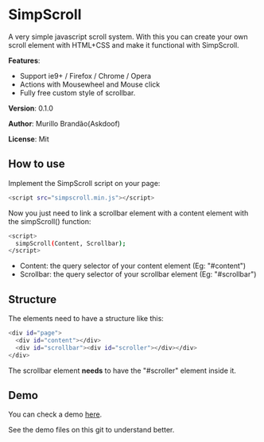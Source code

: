 SimpScroll
=========

A very simple javascript scroll system. With this you can create your own scroll element with HTML+CSS and make it functional with SimpScroll. 

**Features**:

  - Support ie9+ / Firefox / Chrome / Opera
  - Actions with Mousewheel and Mouse click
  - Fully free custom style of scrollbar.

**Version**: 0.1.0

**Author**: Murillo Brandão(Askdoof)

**License**: Mit

How to use
-----------

Implement the SimpScroll script on your page:
```sh
<script src="simpscroll.min.js"></script>
```

Now you just need to link a scrollbar element with a content element with the simpScroll() function:
```sh
<script>
  simpScroll(Content, Scrollbar);
</script>
```
   - Content: the query selector of your content element (Eg: "#content")
   - Scrollbar: the query selector of your scrollbar element (Eg: "#scrollbar")

Structure
-----------
The elements need to have a structure like this:
```sh
<div id="page">
  <div id="content"></div>
  <div id="scrollbar"><div id="scroller"></div></div>
</div>
```
The scrollbar element **needs** to have the "#scroller" element inside it.


Demo
----
You can check a demo [here].

See the demo files on this git to understand better.

[here]:https://github.com/Askdoof/SimpScroll
